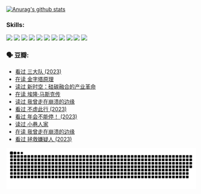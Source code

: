 
[![Anurag's github stats](https://github-readme-stats.vercel.app/api?username=w940853815)](https://github.com/anuraghazra/github-readme-stats)

### Skills:

<code><img height="32" src="https://cdn.jsdelivr.net/npm/simple-icons@v5/icons/python.svg"></code>
<code><img height="32" src="https://cdn.jsdelivr.net/npm/simple-icons@v5/icons/javascript.svg"></code>
<code><img height="32" src="https://cdn.jsdelivr.net/npm/simple-icons@v5/icons/django.svg"></code>
<code><img height="32" src="https://cdn.jsdelivr.net/npm/simple-icons@v5/icons/flask.svg"></code>
<code><img height="32" src="https://cdn.jsdelivr.net/npm/simple-icons@v5/icons/vuetify.svg"></code>
<code><img height="32" src="https://cdn.jsdelivr.net/npm/simple-icons@v5/icons/git.svg"></code>
<code><img height="32" src="https://cdn.jsdelivr.net/npm/simple-icons@v5/icons/docker.svg"></code>
<code><img height="32" src="https://cdn.jsdelivr.net/npm/simple-icons@v5/icons/postgresql.svg"></code>
<code><img height="32" src="https://cdn.jsdelivr.net/npm/simple-icons@v5/icons/elasticsearch.svg"></code>
<code><img height="32" src="https://cdn.jsdelivr.net/npm/simple-icons@v5/icons/macos.svg"></code>
<code><img height="32" src="https://cdn.jsdelivr.net/npm/simple-icons@v5/icons/linux.svg"></code>

### 🗣 豆瓣:

<!-- DOUBAN-ACTIVITIES:START -->
- [看过 三大队‎ (2023)](https://www.douban.com/people/136069238/status/4510323325/?_i=07848178)
- [在读 金字塔原理](https://www.douban.com/people/136069238/status/4507497587/?_i=07848178)
- [读过 新时空：硅碳融合的产业革命](https://www.douban.com/people/136069238/status/4506659177/?_i=07848178)
- [在读 埃隆·马斯克传](https://www.douban.com/people/136069238/status/4500417190/?_i=07848178)
- [读过 我曾走在崩溃的边缘](https://www.douban.com/people/136069238/status/4500416754/?_i=07848178)
- [看过 不虚此行‎ (2023)](https://www.douban.com/people/136069238/status/4499973052/?_i=07848178)
- [看过 年会不能停！‎ (2023)](https://www.douban.com/people/136069238/status/4498582002/?_i=07848178)
- [读过 小巷人家](https://www.douban.com/people/136069238/status/4489290935/?_i=07848178)
- [在读 我曾走在崩溃的边缘](https://www.douban.com/people/136069238/status/4489290559/?_i=07848178)
- [看过 拯救嫌疑人‎ (2023)](https://www.douban.com/people/136069238/status/4477421513/?_i=07848178)
<!-- DOUBAN-ACTIVITIES:END -->


![Snake animation](https://raw.githubusercontent.com/w940853815/w940853815/output/github-contribution-grid-snake.svg)

<!--
**w940853815/w940853815** is a ✨ _special_ ✨ repository because its `README.md` (this file) appears on your GitHub profile.

Here are some ideas to get you started:

- 🔭 I’m currently working on ...
- 🌱 I’m currently learning ...
- 👯 I’m looking to collaborate on ...
- 🤔 I’m looking for help with ...
- 💬 Ask me about ...
- 📫 How to reach me: ...
- 😄 Pronouns: ...
- ⚡ Fun fact: ...
-->

